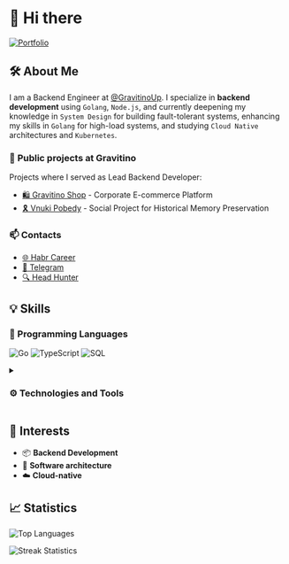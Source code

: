 # 👋 Hi there

[![Portfolio](https://img.shields.io/badge/Portfolio-idmaksim.vercel.app-blue?style=for-the-badge&logo=vercel&logoColor=white)](https://idmaksim.vercel.app/)

## 🛠 About Me

I am a Backend Engineer at [@GravitinoUp](https://github.com/gravitinoUp/). I specialize in **backend development** using `Golang`, `Node.js`, and currently deepening my knowledge in `System Design` for building fault-tolerant systems, enhancing my skills in `Golang` for high-load systems, and studying `Cloud Native` architectures and `Kubernetes`.

### 🏢 **Public** projects at **Gravitino**

Projects where I served as Lead Backend Developer:

- [🛍️ Gravitino Shop](https://shop.gravitino.ru/) - Corporate E-commerce Platform
- [🎗️ Vnuki Pobedy](https://vnuki-pobedy.ru/) - Social Project for Historical Memory Preservation

### 📫 Contacts

- [🌐 Habr Career](https://career.habr.com/idmaksim)
- [💬 Telegram](https://t.me/idmksim)
- [🔍 Head Hunter](https://hh.ru/resume/2cab0c6eff0dc71c610039ed1f796744f754159)

## 💡 Skills

### 📝 Programming Languages

![Go](https://img.shields.io/badge/Go-%2300ADD8.svg?style=for-the-badge&logo=go&logoColor=white)
![TypeScript](https://img.shields.io/badge/TypeScript-%23007ACC.svg?style=for-the-badge&logo=typescript&logoColor=white)
![SQL](https://img.shields.io/badge/SQL-blue?style=for-the-badge&logo=sql&logoColor=white)

<details>
<summary><h3>⚙️ Technologies and Tools</h3></summary>

#### Platforms

- ![Node.js](https://img.shields.io/badge/node.js-6DA55F?style=for-the-badge&logo=node.js&logoColor=white)
- ![Bun](https://img.shields.io/badge/Bun-%23000000.svg?style=for-the-badge&logo=bun&logoColor=white)

#### Backend Libs/Frameworks

- ![NestJS](https://img.shields.io/badge/NestJS-%23E0234E.svg?style=for-the-badge&logo=nestjs&logoColor=white)
- ![Echo](https://img.shields.io/badge/Echo-%2300ADD8?style=for-the-badge&logo=echo&logoColor=white)
- ![Gin](https://img.shields.io/badge/Gin-%2300ADD8?style=for-the-badge&logo=gin&logoColor=white)

#### Databases

- ![Postgres](https://img.shields.io/badge/postgres-%23316192.svg?style=for-the-badge&logo=postgresql&logoColor=white)
- ![MongoDB](https://img.shields.io/badge/MongoDB-%234ea94b.svg?style=for-the-badge&logo=mongodb&logoColor=white)
- ![Redis](https://img.shields.io/badge/Redis-%23DD0031.svg?style=for-the-badge&logo=redis&logoColor=white)
- ![Elasticsearch](https://img.shields.io/badge/Elasticsearch-%230377CC.svg?style=for-the-badge&logo=elasticsearch&logoColor=white)

#### ORM

- ![Prisma](https://img.shields.io/badge/Prisma-3982CE?style=for-the-badge&logo=Prisma&logoColor=white)
- ![TypeORM](https://img.shields.io/badge/TypeORM-%23323330.svg?style=for-the-badge&logo=typeorm&logoColor=white)
- ![Mongoose](https://img.shields.io/badge/Mongoose-%234aa94b.svg?style=for-the-badge&logo=mongoose&logoColor=white)
- ![GORM](https://img.shields.io/badge/GORM-%230077CC.svg?style=for-the-badge&logo=go&logoColor=white)

#### Message Brokers

- ![RabbitMQ](https://img.shields.io/badge/RabbitMQ-FF6600?style=for-the-badge&logo=rabbitmq&logoColor=white)
- ![Apache Kafka](https://img.shields.io/badge/Apache%20Kafka-000?style=for-the-badge&logo=apachekafka)

#### Tools

- ![Docker](https://img.shields.io/badge/Docker-%230db7ed.svg?style=for-the-badge&logo=docker&logoColor=white)
- ![Git](https://img.shields.io/badge/Git-%23F05033.svg?style=for-the-badge&logo=git&logoColor=white)
- ![Postman](https://img.shields.io/badge/Postman-FF6C37?style=for-the-badge&logo=postman&logoColor=white)
- ![Swagger](https://img.shields.io/badge/Swagger-%23Clojure?style=for-the-badge&logo=swagger&logoColor=white)

#### Other Technologies

- ![JWT](https://img.shields.io/badge/JWT-black?style=for-the-badge&logo=JSON%20web%20tokens)
- ![OAuth2](https://img.shields.io/badge/OAuth2-%237159c1.svg?style=for-the-badge&logo=oauth2&logoColor=white)
- ![Socket.io](https://img.shields.io/badge/Socket.io-black?style=for-the-badge&logo=socket.io&badgeColor=010101)
- ![Websockets](https://img.shields.io/badge/Websockets-1f425f?style=for-the-badge&logo=websockets&logoColor=white)
- ![GraphQL](https://img.shields.io/badge/GraphQL-E10098?style=for-the-badge&logo=graphql&logoColor=white)

#### Testing

- ![Jest](https://img.shields.io/badge/Jest-%23C21325?style=for-the-badge&logo=jest&logoColor=white)
- ![Pytest](https://img.shields.io/badge/Pytest-FF6347?style=for-the-badge&logo=pytest&logoColor=white)

</details>

## 🚀 Interests

- 📦 **Backend Development**
- 🔨 **Software architecture**
- ☁️ **Cloud-native**

## 📈 Statistics

![Top Languages](https://github-readme-stats.vercel.app/api/top-langs/?username=idmaksim&theme=dark&hide_border=false&include_all_commits=false&count_private=false&layout=compact)

![Streak Statistics](https://github-readme-streak-stats.herokuapp.com/?user=idmaksim&theme=dark&hide_border=false)
